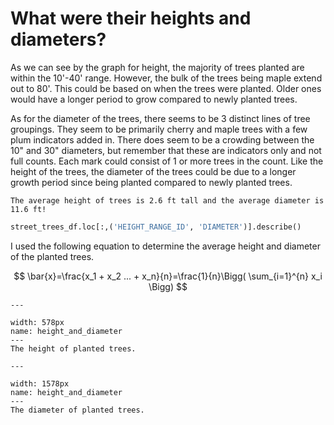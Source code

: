 # What were their heights and diameters?

As we can see by the graph for height, the majority of trees planted are within the 10'-40' range. However, the bulk of the trees being maple extend out to 80'. This could be based on when the trees were planted. Older ones would have a longer period to grow compared to newly planted trees.

As for the diameter of the trees, there seems to be 3 distinct lines of tree groupings. They seem to be primarily cherry and maple trees with a few plum indicators added in. There does seem to be a crowding between the 10" and 30" diameters, but remember that these are indicators only and not full counts. Each mark could consist of 1 or more trees in the count. Like the height of the trees, the diameter of the trees could be due to a longer growth period since being planted compared to newly planted trees.

```{note}
The average height of trees is 2.6 ft tall and the average diameter is 11.6 ft!
```

```python
street_trees_df.loc[:,('HEIGHT_RANGE_ID', 'DIAMETER')].describe()
```

I used the following equation to determine the average height and diameter of the planted trees.

$$
\bar{x}=\frac{x_1 + x_2 ... + x_n}{n}=\frac{1}{n}\Bigg( \sum_{i=1}^{n} x_i \Bigg)
$$

```{figure} https://github.com/klew-pdot/fptrees/blob/main/images/height.png?raw=true
---

width: 578px
name: height_and_diameter
---
The height of planted trees.
```

```{figure} https://github.com/klew-pdot/fptrees/blob/main/images/diameter.png?raw=true
---

width: 1578px
name: height_and_diameter
---
The diameter of planted trees.
```